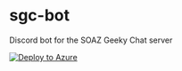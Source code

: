 # sgc-bot
Discord bot for the SOAZ Geeky Chat server

[![Deploy to Azure](http://azuredeploy.net/deploybutton.png)](https://azuredeploy.net/)